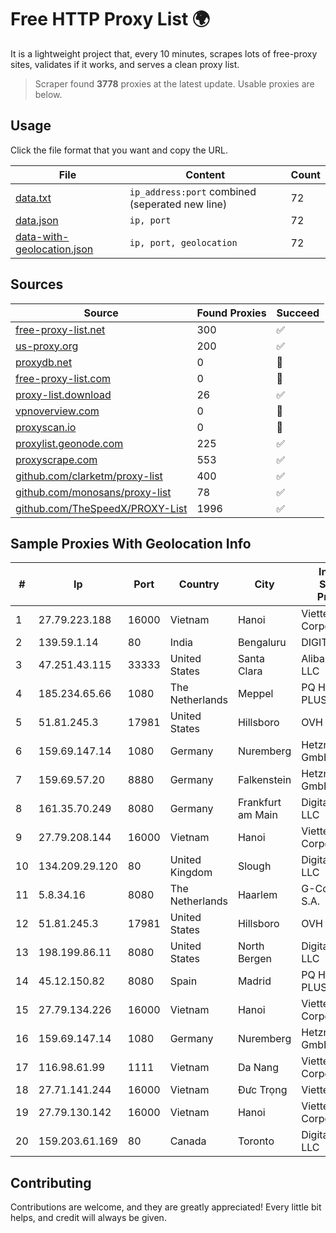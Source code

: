 
# Free HTTP Proxy List 🌍

It is a lightweight project that, every 10 minutes, scrapes lots of free-proxy sites, validates if it works, and serves a clean proxy list.


> Scraper found **3778** proxies at the latest update. Usable proxies are below.

## Usage

Click the file format that you want and copy the URL.


|File|Content|Count|
|----|-------|-----|
|[data.txt](https://raw.githubusercontent.com/themiralay/Proxy-List-World/master/data.txt)|`ip_address:port` combined (seperated new line)|72|
|[data.json](https://raw.githubusercontent.com/themiralay/Proxy-List-World/master/data.json)|`ip, port`|72|
|[data-with-geolocation.json](https://raw.githubusercontent.com/themiralay/Proxy-List-World/master/data-with-geolocation.json)|`ip, port, geolocation`|72|

## Sources

|Source|Found Proxies|Succeed|
|------|-------------|-------|
|[free-proxy-list.net](https://free-proxy-list.net)|300|✅|
|[us-proxy.org](https://www.us-proxy.org)|200|✅|
|[proxydb.net](http://proxydb.net)|0|🚫|
|[free-proxy-list.com](https://free-proxy-list.com/?page=&port=&type%5B%5D=http&type%5B%5D=https&up_time=0&search=Search)|0|🚫|
|[proxy-list.download](https://www.proxy-list.download/HTTP)|26|✅|
|[vpnoverview.com](https://vpnoverview.com/privacy/anonymous-browsing/free-proxy-servers)|0|🚫|
|[proxyscan.io](https://www.proxyscan.io)|0|🚫|
|[proxylist.geonode.com](https://proxylist.geonode.com/api/proxy-list?limit=300&page=1&sort_by=lastChecked&sort_type=desc&protocols=http,https)|225|✅|
|[proxyscrape.com](https://api.proxyscrape.com/v2/?request=displayproxies&protocol=http&timeout=10000&country=all&ssl=all&anonymity=all)|553|✅|
|[github.com/clarketm/proxy-list](https://raw.githubusercontent.com/clarketm/proxy-list/master/proxy-list-raw.txt)|400|✅|
|[github.com/monosans/proxy-list](https://raw.githubusercontent.com/monosans/proxy-list/main/proxies/http.txt)|78|✅|
|[github.com/TheSpeedX/PROXY-List](https://raw.githubusercontent.com/TheSpeedX/PROXY-List/master/http.txt)|1996|✅|


## Sample Proxies With Geolocation Info

|#|Ip|Port|Country|City|Internet Service Provider|
|-|--|----|-------|----|-------------------------|
|1|27.79.223.188|16000|Vietnam|Hanoi|Viettel Corporation|
|2|139.59.1.14|80|India|Bengaluru|DIGITALOCEAN|
|3|47.251.43.115|33333|United States|Santa Clara|Alibaba Cloud LLC|
|4|185.234.65.66|1080|The Netherlands|Meppel|PQ HOSTING PLUS S.R.L.|
|5|51.81.245.3|17981|United States|Hillsboro|OVH SAS|
|6|159.69.147.14|1080|Germany|Nuremberg|Hetzner Online GmbH|
|7|159.69.57.20|8880|Germany|Falkenstein|Hetzner Online GmbH|
|8|161.35.70.249|8080|Germany|Frankfurt am Main|DigitalOcean, LLC|
|9|27.79.208.144|16000|Vietnam|Hanoi|Viettel Corporation|
|10|134.209.29.120|80|United Kingdom|Slough|DigitalOcean, LLC|
|11|5.8.34.16|8080|The Netherlands|Haarlem|G-Core Labs S.A.|
|12|51.81.245.3|17981|United States|Hillsboro|OVH SAS|
|13|198.199.86.11|8080|United States|North Bergen|DigitalOcean, LLC|
|14|45.12.150.82|8080|Spain|Madrid|PQ HOSTING PLUS S.R.L.|
|15|27.79.134.226|16000|Vietnam|Hanoi|Viettel Corporation|
|16|159.69.147.14|1080|Germany|Nuremberg|Hetzner Online GmbH|
|17|116.98.61.99|1111|Vietnam|Da Nang|Viettel Corporation|
|18|27.71.141.244|16000|Vietnam|Đưc Trọng|Viettel Group|
|19|27.79.130.142|16000|Vietnam|Hanoi|Viettel Corporation|
|20|159.203.61.169|80|Canada|Toronto|DigitalOcean, LLC|



## Contributing

Contributions are welcome, and they are greatly appreciated! Every
little bit helps, and credit will always be given.

